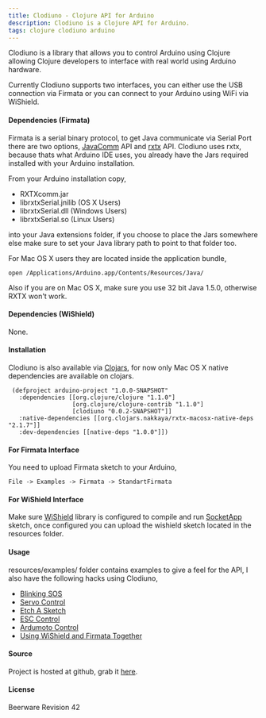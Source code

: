 ```yaml
---
title: Clodiuno - Clojure API for Arduino
description: Clodiuno is a Clojure API for Arduino.
tags: clojure clodiuno arduino
---
```


Clodiuno is a library that allows you to control Arduino using Clojure
allowing Clojure developers to interface with real world using Arduino
hardware.

Currently Clodiuno supports two interfaces, you can either use the USB
connection via Firmata or you can connect to your Arduino using WiFi via
WiShield.

#### Dependencies (Firmata)

Firmata is a serial binary protocol, to get Java communicate via Serial
Port there are two options,
[JavaComm](http://java.sun.com/products/javacomm/) API and
[rxtx](http://users.frii.com/jarvi/rxtx/) API. Clodiuno uses rxtx,
because thats what Arduino IDE uses, you already have the Jars required
installed with your Arduino installation.

From your Arduino installation copy,

 - RXTXcomm.jar
 - librxtxSerial.jnilib (OS X Users)
 - librxtxSerial.dll (Windows Users)
 - librxtxSerial.so (Linux Users)

into your Java extensions folder, if you choose to place the Jars
somewhere else make sure to set your Java library path to point to that
folder too.

For Mac OS X users they are located inside the application bundle,

    open /Applications/Arduino.app/Contents/Resources/Java/

Also if you are on Mac OS X, make sure you use 32 bit Java 1.5.0,
otherwise RXTX won't work.

#### Dependencies (WiShield)

None.

#### Installation

Clodiuno is also available via [Clojars](http://clojars.org/clodiuno),
for now only Mac OS X native dependencies are available on
clojars.

     (defproject arduino-project "1.0.0-SNAPSHOT"
       :dependencies [[org.clojure/clojure "1.1.0"]
                      [org.clojure/clojure-contrib "1.1.0"]
                      [clodiuno "0.0.2-SNAPSHOT"]]
       :native-dependencies [[org.clojars.nakkaya/rxtx-macosx-native-deps "2.1.7"]]
       :dev-dependencies [[native-deps "1.0.0"]])

#### For Firmata Interface

You need to upload Firmata sketch to your Arduino, 

    File -> Examples -> Firmata -> StandartFirmata

#### For WiShield Interface

Make sure
[WiShield](http://asynclabs.com/wiki/index.php?title=AsyncLabsWiki)
library is configured to compile and run
[SocketApp](http://asynclabs.com/wiki/index.php?title=SocketApp_sketch)
sketch, once configured you can upload the wishield sketch located in
the resources folder.

#### Usage

resources/examples/ folder contains  examples to give a feel for the
API, I also have the following hacks using Clodiuno,

 - [Blinking SOS](/2010/01/03/clodiuno-a-clojure-api-for-the-firmata-protocol/)
 - [Servo Control](/2010/01/06/making-things-move-with-clojure/)
 - [Etch A Sketch](/2010/02/02/etch-a-sketch/)
 - [ESC Control](/2010/05/21/motor-control-via-esc-using-arduino-and-clodiuno/)
 - [Ardumoto Control](/2010/06/04/motor-control-via-ardumoto-using-arduino-and-clodiuno/)
 - [Using WiShield and Firmata Together](/2010/08/09/wishield-support-for-clodiuno/)

#### Source

Project is hosted at github, grab it
[here](http://github.com/nakkaya/clodiuno).

#### License

Beerware Revision 42

<script type="text/javascript">
	var flattr_url = 'http://nakkaya.com/clodiuno.markdown';
</script>
<script src="http://api.flattr.com/button/load.js" type="text/javascript"></script>
<br>
